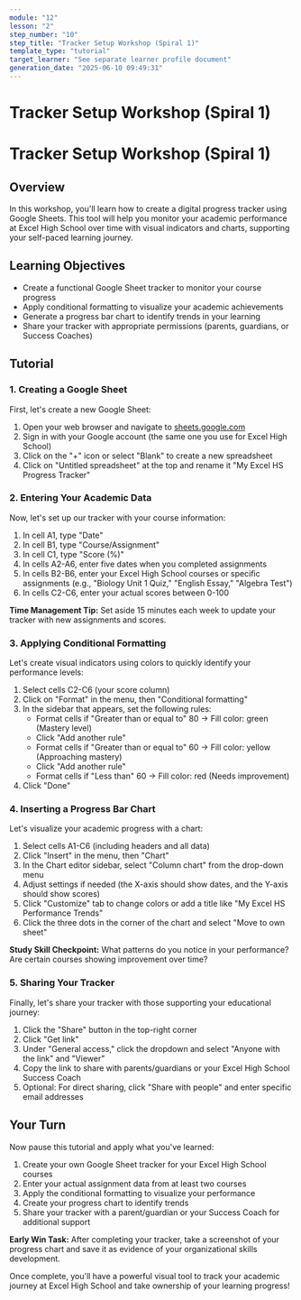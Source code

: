```yaml
---
module: "12"
lesson: "2"
step_number: "10"
step_title: "Tracker Setup Workshop (Spiral 1)"
template_type: "tutorial"
target_learner: "See separate learner profile document"
generation_date: "2025-06-10 09:49:31"
---
```


# Tracker Setup Workshop (Spiral 1)

# Tracker Setup Workshop (Spiral 1)

## Overview
In this workshop, you'll learn how to create a digital progress tracker using Google Sheets. This tool will help you monitor your academic performance at Excel High School over time with visual indicators and charts, supporting your self-paced learning journey.

## Learning Objectives
- Create a functional Google Sheet tracker to monitor your course progress
- Apply conditional formatting to visualize your academic achievements
- Generate a progress bar chart to identify trends in your learning
- Share your tracker with appropriate permissions (parents, guardians, or Success Coaches)

## Tutorial

### 1. Creating a Google Sheet

First, let's create a new Google Sheet:
1. Open your web browser and navigate to [sheets.google.com](https://sheets.google.com)
2. Sign in with your Google account (the same one you use for Excel High School)
3. Click on the "+" icon or select "Blank" to create a new spreadsheet
4. Click on "Untitled spreadsheet" at the top and rename it "My Excel HS Progress Tracker"

### 2. Entering Your Academic Data

Now, let's set up our tracker with your course information:
1. In cell A1, type "Date"
2. In cell B1, type "Course/Assignment"
3. In cell C1, type "Score (%)"
4. In cells A2-A6, enter five dates when you completed assignments
5. In cells B2-B6, enter your Excel High School courses or specific assignments (e.g., "Biology Unit 1 Quiz," "English Essay," "Algebra Test")
6. In cells C2-C6, enter your actual scores between 0-100

**Time Management Tip:** Set aside 15 minutes each week to update your tracker with new assignments and scores.

### 3. Applying Conditional Formatting

Let's create visual indicators using colors to quickly identify your performance levels:
1. Select cells C2-C6 (your score column)
2. Click on "Format" in the menu, then "Conditional formatting"
3. In the sidebar that appears, set the following rules:
   - Format cells if "Greater than or equal to" 80 → Fill color: green (Mastery level)
   - Click "Add another rule"
   - Format cells if "Greater than or equal to" 60 → Fill color: yellow (Approaching mastery)
   - Click "Add another rule"
   - Format cells if "Less than" 60 → Fill color: red (Needs improvement)
4. Click "Done"

### 4. Inserting a Progress Bar Chart

Let's visualize your academic progress with a chart:
1. Select cells A1-C6 (including headers and all data)
2. Click "Insert" in the menu, then "Chart"
3. In the Chart editor sidebar, select "Column chart" from the drop-down menu
4. Adjust settings if needed (the X-axis should show dates, and the Y-axis should show scores)
5. Click "Customize" tab to change colors or add a title like "My Excel HS Performance Trends"
6. Click the three dots in the corner of the chart and select "Move to own sheet"

**Study Skill Checkpoint:** What patterns do you notice in your performance? Are certain courses showing improvement over time?

### 5. Sharing Your Tracker

Finally, let's share your tracker with those supporting your educational journey:
1. Click the "Share" button in the top-right corner
2. Click "Get link"
3. Under "General access," click the dropdown and select "Anyone with the link" and "Viewer"
4. Copy the link to share with parents/guardians or your Excel High School Success Coach
5. Optional: For direct sharing, click "Share with people" and enter specific email addresses

## Your Turn

Now pause this tutorial and apply what you've learned:
1. Create your own Google Sheet tracker for your Excel High School courses
2. Enter your actual assignment data from at least two courses
3. Apply the conditional formatting to visualize your performance
4. Create your progress chart to identify trends
5. Share your tracker with a parent/guardian or your Success Coach for additional support

**Early Win Task:** After completing your tracker, take a screenshot of your progress chart and save it as evidence of your organizational skills development.

Once complete, you'll have a powerful visual tool to track your academic journey at Excel High School and take ownership of your learning progress!